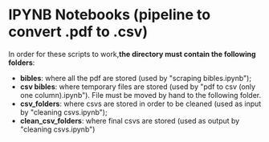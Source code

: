 # IPYNB Notebooks (pipeline to convert .pdf to .csv)

In order for these scripts to work,<b>the directory must contain the following folders</b>:
- <b>bibles</b>: where all the pdf are stored (used by "scraping bibles.ipynb");
- <b>csv bibles</b>: where temporary files are stored (used by "pdf to csv (only one column).ipynb"). File must be moved by hand to the following folder.
- <b>csv_folders</b>: where csvs are stored in order to be cleaned (used as input by "cleaning csvs.ipynb");
- <b>clean_csv_folders</b>: where final csvs are stored (used as output by "cleaning csvs.ipynb")
